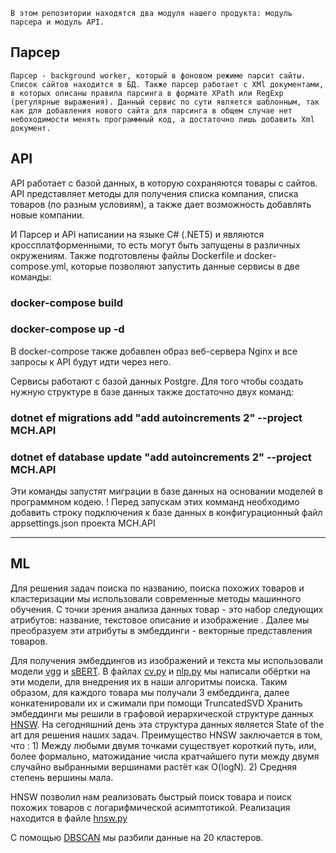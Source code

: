     В этом репозитории находятся два модуля нашего продукта: модуль парсера и модуль API.
## Парсер

    Парсер - background worker, который в фоновом режиме парсит сайты. Список сайтов находится в БД. Также парсер работает с XMl документами, в которых описаны правила парсинга в формате XPath или RegExp (регулярные выражения). Данный сервис по сути является шаблонным, так как для добавления нового сайта для парсинга в общем случае нет небоходимости менять программный код, а достаточно лишь добавить Xml документ.

## API
API работает с базой данных, в которую сохраняются товары с сайтов. API представляет методы для получения списка компания, списка товаров (по разным условиям), а также дает возможность добавлять новые компании. 

И Парсер и API написании на языке C# (.NET5) и являются кроссплатформенными, то есть могут быть запущены в различных окружениям. 
Также подготовлены файлы Dockerfile и docker-compose.yml, которые позволяют запустить данные сервисы  в две команды:

### docker-compose build
### docker-compose up -d

В docker-compose также добавлен образ веб-сервера Nginx и все запросы к API будут идти через него.

Сервисы работают с базой данных Postgre. Для того чтобы создать нужную структуре в базе данных также достаточно двух команд:

### dotnet ef migrations add "add autoincrements 2" --project MCH.API
### dotnet ef database update "add autoincrements 2" --project MCH.API

Эти команды запустят миграции в базе данных на основании моделей в программном кодею.
! Перед запускам этих комманд необходимо добавить строку подключения к базе данных в конфигурационный файл appsettings.json проекта MCH.API
____
## ML
Для решения задач поиска по названию, поиска похожих товаров и кластеризации мы использовали современные методы машинного обучения. С точки зрения анализа данных 
товар - это набор следующих атрибутов: название, текстовое описание  и изображение . Далее мы преобразуем эти атрибуты в эмбеддинги - векторные представления товаров.

Для получения эмбеддингов из изображений и текста  мы использовали модели [vgg](https://github.com/christiansafka/img2vec) и [sBERT](https://huggingface.co/sberbank-ai/sbert_large_mt_nlu_ru). В файлах [cv.py](https://github.com/pineapplesmisis/Back/blob/main/MCH.ML/Models/cv.py) и [nlp.py](https://github.com/pineapplesmisis/Back/blob/main/MCH.ML/Models/nlp.py) мы написали обёртки на эти модели, для внедрения их в наши алгоритмы поиска.
Таким образом, для каждого товара мы получали 3 ембеддинга, далее конкатенировали их и сжимали при помощи TruncatedSVD
Хранить эмбеддинги мы решили в графовой иерархической структуре данных [HNSW](https://github.com/nmslib/hnswlib). На сегодняшний день эта структура данных является State of the art  для решения наших задач. Преимущество HNSW заключается в том, что :
                                1) Между любыми двумя точками существует короткий путь, или, более формально, матожидание числа кратчайшего пути между двумя случайно                                      выбранными вершинами растёт как O(logN).
                                2) Средняя степень вершины мала.
                                
HNSW позволил нам реализовать быстрый поиск товара и поиск похожих товаров с логарифмической асимптотикой. Реализация находится в файле [hnsw.py](https://github.com/pineapplesmisis/Back/blob/main/MCH.ML/data_structures/hnsw.py)

С помощью [DBSCAN](https://scikit-learn.org/stable/modules/generated/sklearn.cluster.DBSCAN.html) мы разбили данные на 20 кластеров.
